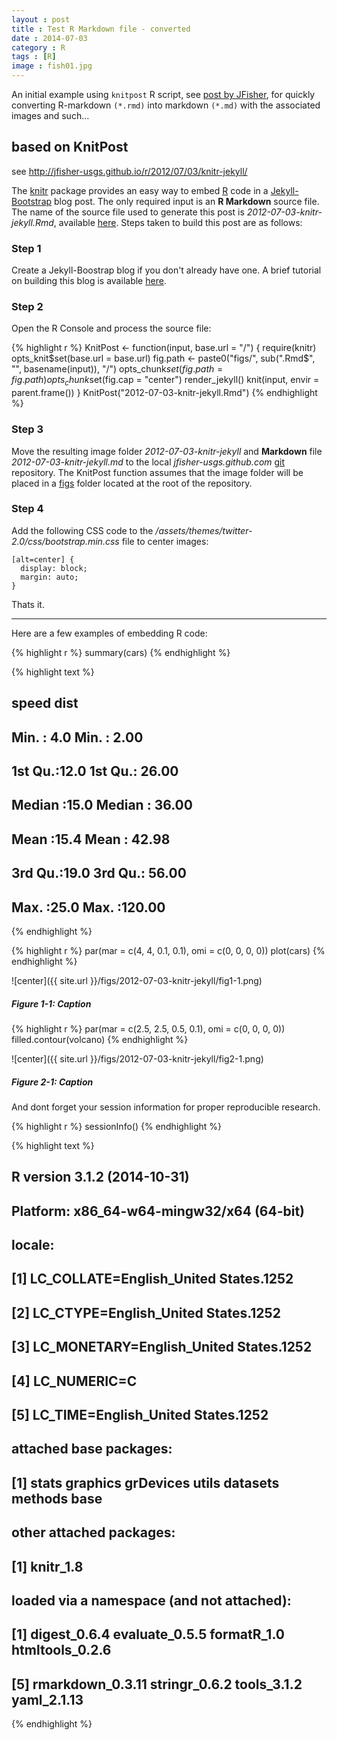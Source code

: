 ```yaml
---
layout : post
title : Test R Markdown file - converted
date : 2014-07-03
category : R
tags : [R]
image : fish01.jpg
---
```


An initial example using `knitpost` R script, see [post by JFisher](http://jfisher-usgs.github.io/r/2012/07/03/knitr-jekyll/), for quickly converting R-markdown `(*.rmd)` into markdown `(*.md)` with the associated images and such...

<!--more-->

## based on KnitPost

<p> see <a href="http://jfisher-usgs.github.io/r/2012/07/03/knitr-jekyll/"> http://jfisher-usgs.github.io/r/2012/07/03/knitr-jekyll/ </a></p>

The [knitr](http://yihui.name/knitr/) package provides an easy way to embed 
[R](http://www.r-project.org/) code in a [Jekyll-Bootstrap](http://jekyllbootstrap.com/) 
blog post. The only required input is an **R Markdown** source file. 
The name of the source file used to generate this post is *2012-07-03-knitr-jekyll.Rmd*, available
[here](https://github.com/jfisher-usgs/jfisher-usgs.github.com/blob/master/Rmd/2012-07-03-knitr-jekyll.Rmd).
Steps taken to build this post are as follows:

### Step 1

Create a Jekyll-Boostrap blog if you don't already have one. 
A brief tutorial on building this blog is available 
[here](/lessons/2012/05/30/jekyll-build-on-windows/).

### Step 2

Open the R Console and process the source file:

{% highlight r %}
KnitPost <- function(input, base.url = "/") {
  require(knitr)
  opts_knit$set(base.url = base.url)
  fig.path <- paste0("figs/", sub(".Rmd$", "", basename(input)), "/")
  opts_chunk$set(fig.path = fig.path)
  opts_chunk$set(fig.cap = "center")
  render_jekyll()
  knit(input, envir = parent.frame())
}
KnitPost("2012-07-03-knitr-jekyll.Rmd")
{% endhighlight %}

### Step 3

Move the resulting image folder *2012-07-03-knitr-jekyll* and **Markdown** file 
*2012-07-03-knitr-jekyll.md* to the local 
*jfisher-usgs.github.com* [git](http://git-scm.com/) repository.
The KnitPost function assumes that the image folder will be placed in a 
[figs](https://github.com/jfisher-usgs/jfisher-usgs.github.com/tree/master/figs) 
folder located at the root of the repository.

### Step 4

Add the following CSS code to the 
*/assets/themes/twitter-2.0/css/bootstrap.min.css* file to center images:

    [alt=center] {
      display: block;
      margin: auto;
    }

Thats it.

***

Here are a few examples of embedding R code:

{% highlight r %}
summary(cars)
{% endhighlight %}



{% highlight text %}
##      speed           dist       
##  Min.   : 4.0   Min.   :  2.00  
##  1st Qu.:12.0   1st Qu.: 26.00  
##  Median :15.0   Median : 36.00  
##  Mean   :15.4   Mean   : 42.98  
##  3rd Qu.:19.0   3rd Qu.: 56.00  
##  Max.   :25.0   Max.   :120.00
{% endhighlight %}


{% highlight r %}
par(mar = c(4, 4, 0.1, 0.1), omi = c(0, 0, 0, 0))
plot(cars)
{% endhighlight %}

![center]({{ site.url }}/figs/2012-07-03-knitr-jekyll/fig1-1.png) 

##### Figure 1-1: Caption


{% highlight r %}
par(mar = c(2.5, 2.5, 0.5, 0.1), omi = c(0, 0, 0, 0))
filled.contour(volcano)
{% endhighlight %}

![center]({{ site.url }}/figs/2012-07-03-knitr-jekyll/fig2-1.png) 

##### Figure 2-1: Caption

And dont forget your session information for proper reproducible research.

{% highlight r %}
sessionInfo()
{% endhighlight %}



{% highlight text %}
## R version 3.1.2 (2014-10-31)
## Platform: x86_64-w64-mingw32/x64 (64-bit)
## 
## locale:
## [1] LC_COLLATE=English_United States.1252 
## [2] LC_CTYPE=English_United States.1252   
## [3] LC_MONETARY=English_United States.1252
## [4] LC_NUMERIC=C                          
## [5] LC_TIME=English_United States.1252    
## 
## attached base packages:
## [1] stats     graphics  grDevices utils     datasets  methods   base     
## 
## other attached packages:
## [1] knitr_1.8
## 
## loaded via a namespace (and not attached):
## [1] digest_0.6.4     evaluate_0.5.5   formatR_1.0      htmltools_0.2.6 
## [5] rmarkdown_0.3.11 stringr_0.6.2    tools_3.1.2      yaml_2.1.13
{% endhighlight %}
